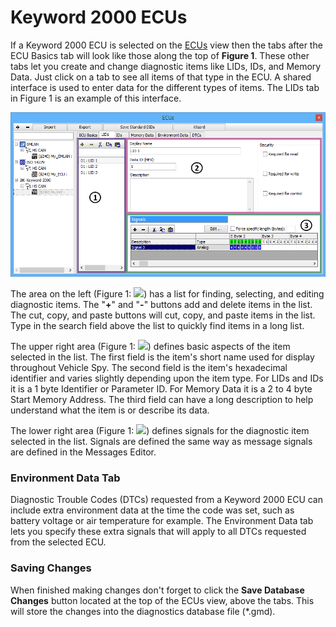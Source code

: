 # Keyword 2000 ECUs

If a Keyword 2000 ECU is selected on the [ECUs](https://cdn.intrepidcs.net/support/VehicleSpy/spydiagDatabase.htm) view then the tabs after the ECU Basics tab will look like those along the top of **Figure 1**. These other tabs let you create and change diagnostic items like LIDs, IDs, and Memory Data. Just click on a tab to see all items of that type in the ECU. A shared interface is used to enter data for the different types of items. The LIDs tab in Figure 1 is an example of this interface.

![Figure 1: The setup tabs for Keyword 2000 diagnostic data items share a 3 part interface.](../../../.gitbook/assets/spyecusk2k.gif)

The area on the left (Figure 1: ![](https://cdn.intrepidcs.net/support/VehicleSpy/assets/smOne.gif)) has a list for finding, selecting, and editing diagnostic items. The "**+**" and "**-**" buttons add and delete items in the list. The cut, copy, and paste buttons will cut, copy, and paste items in the list. Type in the search field above the list to quickly find items in a long list.

The upper right area (Figure 1: ![](https://cdn.intrepidcs.net/support/VehicleSpy/assets/smTwo.gif)) defines basic aspects of the item selected in the list. The first field is the item's short name used for display throughout Vehicle Spy. The second field is the item's hexadecimal identifier and varies slightly depending upon the item type. For LIDs and IDs it is a 1 byte Identifier or Parameter ID. For Memory Data it is a 2 to 4 byte Start Memory Address. The third field can have a long description to help understand what the item is or describe its data.

The lower right area (Figure 1: ![](https://cdn.intrepidcs.net/support/VehicleSpy/assets/smThree.gif)) defines signals for the diagnostic item selected in the list. Signals are defined the same way as message signals are defined in the Messages Editor.

### Environment Data Tab

Diagnostic Trouble Codes (DTCs) requested from a Keyword 2000 ECU can include extra environment data at the time the code was set, such as battery voltage or air temperature for example. The Environment Data tab lets you specify these extra signals that will apply to all DTCs requested from the selected ECU.

### Saving Changes

When finished making changes don't forget to click the **Save Database Changes** button located at the top of the ECUs view, above the tabs. This will store the changes into the diagnostics database file (\*.gmd).
